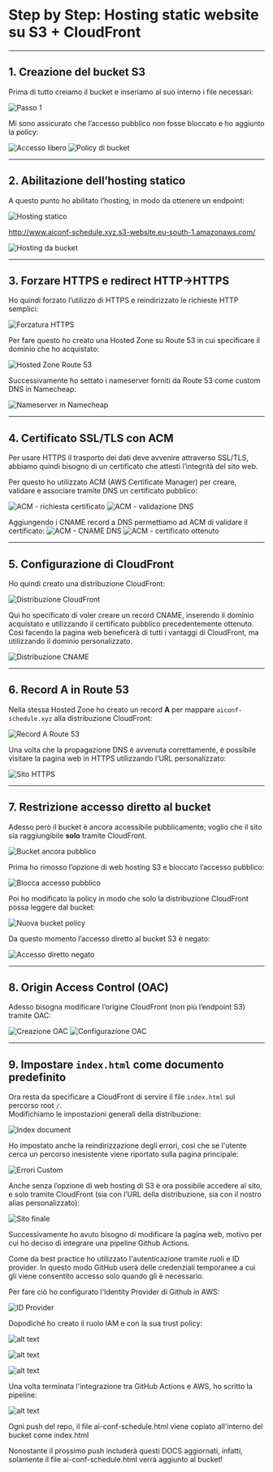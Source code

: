 # Step by Step: Hosting static website su S3 + CloudFront

---

## 1. Creazione del bucket S3

Prima di tutto creiamo il bucket e inseriamo al suo interno i file necessari:

![Passo 1](media/image1.png)

Mi sono assicurato che l’accesso pubblico non fosse bloccato e ho aggiunto la policy:

![Accesso libero](media/image2.png)
![Policy di bucket](media/image3.png)

---

## 2. Abilitazione dell’hosting statico

A questo punto ho abilitato l’hosting, in modo da ottenere un endpoint:

![Hosting statico](media/image4.png)

http://www.aiconf-schedule.xyz.s3-website.eu-south-1.amazonaws.com/


![Hosting da bucket](media/image5.png)

---

## 3. Forzare HTTPS e redirect HTTP→HTTPS

Ho quindi forzato l’utilizzo di HTTPS e reindirizzato le richieste HTTP semplici:

![Forzatura HTTPS](media/image6.png)

Per fare questo ho creato una Hosted Zone su Route 53 in cui specificare il dominio che ho acquistato:

![Hosted Zone Route 53](media/image7.png)

Successivamente ho settato i nameserver forniti da Route 53 come custom DNS in Namecheap:

![Nameserver in Namecheap](media/image8.png)

---

## 4. Certificato SSL/TLS con ACM

Per usare HTTPS il trasporto dei dati deve avvenire attraverso SSL/TLS, abbiamo quindi bisogno di un certificato che attesti l’integrità del sito web.

Per questo ho utilizzato ACM (AWS Certificate Manager) per creare, validare e associare tramite DNS un certificato pubblico:

![ACM - richiesta certificato](media/image9.png)
![ACM - validazione DNS](media/image10.png)

Aggiungendo i CNAME record a DNS permettiamo ad ACM di validare il certificato:
![ACM - CNAME DNS](media/image10b.png)
![ACM - certificato ottenuto](media/image11.png)

---

## 5. Configurazione di CloudFront

Ho quindi creato una distribuzione CloudFront:

![Distribuzione CloudFront](media/image12.png)

Qui ho specificato di voler creare un record CNAME, inserendo il dominio acquistato e utilizzando il certificato pubblico precedentemente ottenuto. Così facendo la pagina web beneficerà di tutti i vantaggi di CloudFront, ma utilizzando il dominio personalizzato.

![Distribuzione CNAME](media/image13.png)

---

## 6. Record A in Route 53

Nella stessa Hosted Zone ho creato un record **A** per mappare `aiconf-schedule.xyz` alla distribuzione CloudFront:

![Record A Route 53](media/image14.png)

Una volta che la propagazione DNS è avvenuta correttamente, è possibile visitare la pagina web in HTTPS utilizzando l’URL personalizzato:

![Sito HTTPS](media/image17.png)

---

## 7. Restrizione accesso diretto al bucket

Adesso però il bucket è ancora accessibile pubblicamente; voglio che il sito sia raggiungibile **solo** tramite CloudFront.

![Bucket ancora pubblico](media/image18.png)

Prima ho rimosso l’opzione di web hosting S3 e bloccato l’accesso pubblico:

![Blocca accesso pubblico](media/image19.png)

Poi ho modificato la policy in modo che solo la distribuzione CloudFront possa leggere dal bucket:

![Nuova bucket policy](media/image20.png)

Da questo momento l’accesso diretto al bucket S3 è negato:

![Accesso diretto negato](media/image22.png)

---

## 8. Origin Access Control (OAC)

Adesso bisogna modificare l’origine CloudFront (non più l’endpoint S3) tramite OAC:

![Creazione OAC](media/image23.png)
![Configurazione OAC](media/image24.png)

---

## 9. Impostare `index.html` come documento predefinito

Ora resta da specificare a CloudFront di servire il file `index.html` sul percorso root `/`.  
Modifichiamo le impostazioni generali della distribuzione:

![Index document](media/image25.png)

Ho impostato anche la reindirizzazione degli errori, così che se l'utente cerca un percorso inesistente viene riportato sulla pagina principale:

![Errori Custom](media/image26.png)

Anche senza l’opzione di web hosting di S3 è ora possibile accedere al sito, e solo tramite CloudFront (sia con l’URL della distribuzione, sia con il nostro alias personalizzato):

![Sito finale](media/image27.png)

Successivamente ho avuto bisogno di modificare la pagina web, motivo per cui ho deciso di integrare una pipeline Github Actions.

Come da best practice ho utilizzato l'autenticazione tramite ruoli e ID provider.
In questo modo GitHub userà delle credenziali temporanee a cui gli viene consentito accesso solo quando gli è necessario.

Per fare ciò ho configurato l'Identity Provider di Github in AWS:

![ID Provider](media/image28.png)

Dopodiché ho creato il ruolo IAM e con la sua trust policy:


![alt text](media/image29.png)

![alt text](media/image30.png)

![alt text](media/image31.png)


Una volta terminata l'integrazione tra GitHub Actions e AWS, ho scritto la pipeline:

![alt text](media/image32.png)

Ogni push del repo, il file ai-conf-schedule.html viene copiato all'interno del bucket come index.html

Nonostante il prossimo push includerà questi DOCS aggiornati, infatti, solamente il file ai-conf-schedule.html verrà aggiunto al bucket!
